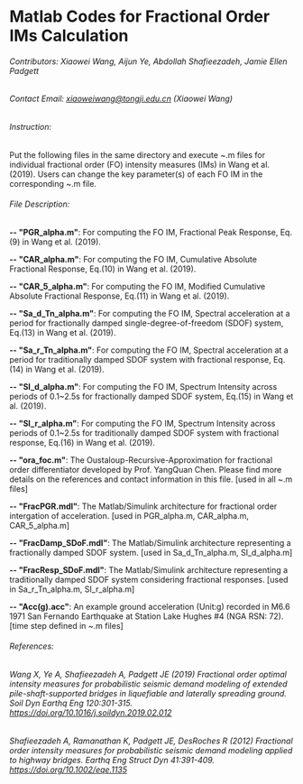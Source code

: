 # Matlab Codes for Fractional Order IMs Calculation
###### Contributors: Xiaowei Wang, Aijun Ye, Abdollah Shafieezadeh, Jamie Ellen Padgett
###### Contact Email: xiaoweiwang@tongji.edu.cn (Xiaowei Wang)
###### Instruction:
Put the following files in the same directory and execute ~.m files for individual fractional order (FO) intensity measures (IMs) in Wang et al. (2019).
Users can change the key parameter(s) of each FO IM in the corresponding ~.m file.

###### File Description:
**-- "PGR_alpha.m"**: For computing the FO IM, Fractional Peak Response, Eq.(9) in Wang et al. (2019).

**-- "CAR_alpha.m"**: For computing the FO IM, Cumulative Absolute Fractional Response, Eq.(10) in Wang et al. (2019).

**-- "CAR_5_alpha.m"**: For computing the FO IM, Modified Cumulative Absolute Fractional Response, Eq.(11) in Wang et al. (2019).

**-- "Sa_d_Tn_alpha.m"**: For computing the FO IM, Spectral acceleration at a period for fractionally damped single-degree-of-freedom (SDOF) system, Eq.(13) in Wang et al. (2019).

**-- "Sa_r_Tn_alpha.m"**: For computing the FO IM, Spectral acceleration at a period for traditionally damped SDOF system with fractional response, Eq.(14) in Wang et al. (2019).

**-- "SI_d_alpha.m"**: For computing the FO IM, Spectrum Intensity across periods of 0.1~2.5s for fractionally damped SDOF system, Eq.(15) in Wang et al. (2019).

**-- "SI_r_alpha.m"**: For computing the FO IM, Spectrum Intensity across periods of 0.1~2.5s for traditionally damped SDOF system with fractional response, Eq.(16) in Wang et al. (2019).

**-- "ora_foc.m"**: The Oustaloup-Recursive-Approximation for fractional order differentiator developed by Prof. YangQuan Chen. Please find more details on the references and contact information in this file. [used in all ~.m files]

**-- "FracPGR.mdl"**: The Matlab/Simulink architecture for fractional order intergation of acceleration. [used in PGR_alpha.m, CAR_alpha.m, CAR_5_alpha.m]

**-- "FracDamp_SDoF.mdl"**: The Matlab/Simulink architecture representing a fractionally damped SDOF system. [used in Sa_d_Tn_alpha.m, SI_d_alpha.m]

**-- "FracResp_SDoF.mdl"**: The Matlab/Simulink architecture representing a traditionally damped SDOF system considering fractional responses. [used in Sa_r_Tn_alpha.m, SI_r_alpha.m]

**-- "Acc(g).acc"**: An example ground acceleration (Unit:g) recorded in M6.6 1971 San Fernando Earthquake at Station Lake Hughes #4 (NGA RSN: 72). [time step defined in ~.m files]


###### References:

###### Wang X, Ye A, Shafieezadeh A, Padgett JE (2019) Fractional order optimal intensity measures for probabilistic seismic demand modeling of extended pile-shaft-supported bridges in liquefiable and laterally spreading ground. Soil Dyn Earthq Eng 120:301-315. https://doi.org/10.1016/j.soildyn.2019.02.012

###### Shafieezadeh A, Ramanathan K, Padgett JE, DesRoches R (2012) Fractional order intensity measures for probabilistic seismic demand modeling applied to highway bridges. Earthq Eng Struct Dyn 41:391-409. https://doi.org/10.1002/eqe.1135
